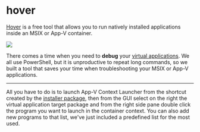 # hover
[Hover](https://www.advancedinstaller.com/hover) is a free tool that allows you to run natively installed applications inside an MSIX or App-V container.

<img src="https://cdn.advancedinstaller.com/img/hover/hover-ui.pngg">

There comes a time when you need to **debug** your [virtual applications](http://www.advancedinstaller.com/msix). 
We all use PowerShell, but it is unproductive to repeat long commands, so we built a tool that saves your time when troubleshooting your MSIX or App-V applications.

---

All you have to do is to launch App-V Context Launcher from the shortcut created by the [installer package](https://www.advancedinstaller.com/tools/Hover.msi), then from the GUI select on the right the virtual application target package and from the right side pane double click the program you want to launch in the container context. 
You can also add new programs to that list, we've just included a predefined list for the most used.
